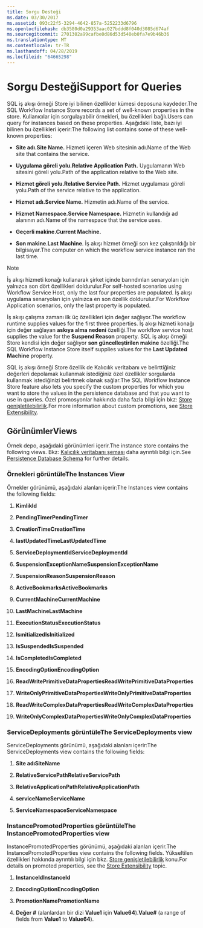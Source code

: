 ```yaml
---
title: Sorgu Desteği
ms.date: 03/30/2017
ms.assetid: 093c22f5-3294-4642-857a-5252233d6796
ms.openlocfilehash: db3580d0a29353aac027bddd8f040d3085d674af
ms.sourcegitcommit: 2701302a99cafbe0d86d53d540eb0fa7e9b46b36
ms.translationtype: MT
ms.contentlocale: tr-TR
ms.lasthandoff: 04/28/2019
ms.locfileid: "64665298"
---
```

# <a name="support-for-queries"></a><span data-ttu-id="fb133-102">Sorgu Desteği</span><span class="sxs-lookup"><span data-stu-id="fb133-102">Support for Queries</span></span>
<span data-ttu-id="fb133-103">SQL iş akışı örneği Store iyi bilinen özellikler kümesi deposuna kaydeder.</span><span class="sxs-lookup"><span data-stu-id="fb133-103">The SQL Workflow Instance Store records a set of well-known properties in the store.</span></span> <span data-ttu-id="fb133-104">Kullanıcılar için sorgulayabilir örnekleri, bu özellikleri bağlı.</span><span class="sxs-lookup"><span data-stu-id="fb133-104">Users can query for instances based on these properties.</span></span> <span data-ttu-id="fb133-105">Aşağıdaki liste, bazı iyi bilinen bu özellikleri içerir:</span><span class="sxs-lookup"><span data-stu-id="fb133-105">The following list contains some of these well-known properties:</span></span>  
  
- <span data-ttu-id="fb133-106">**Site adı.**</span><span class="sxs-lookup"><span data-stu-id="fb133-106">**Site Name.**</span></span> <span data-ttu-id="fb133-107">Hizmeti içeren Web sitesinin adı.</span><span class="sxs-lookup"><span data-stu-id="fb133-107">Name of the Web site that contains the service.</span></span>  
  
- <span data-ttu-id="fb133-108">**Uygulama göreli yolu.**</span><span class="sxs-lookup"><span data-stu-id="fb133-108">**Relative Application Path.**</span></span> <span data-ttu-id="fb133-109">Uygulamanın Web sitesini göreli yolu.</span><span class="sxs-lookup"><span data-stu-id="fb133-109">Path of the application relative to the Web site.</span></span>  
  
- <span data-ttu-id="fb133-110">**Hizmet göreli yolu.**</span><span class="sxs-lookup"><span data-stu-id="fb133-110">**Relative Service Path.**</span></span> <span data-ttu-id="fb133-111">Hizmet uygulaması göreli yolu.</span><span class="sxs-lookup"><span data-stu-id="fb133-111">Path of the service relative to the application.</span></span>  
  
- <span data-ttu-id="fb133-112">**Hizmet adı.**</span><span class="sxs-lookup"><span data-stu-id="fb133-112">**Service Name.**</span></span> <span data-ttu-id="fb133-113">Hizmetin adı.</span><span class="sxs-lookup"><span data-stu-id="fb133-113">Name of the service.</span></span>  
  
- <span data-ttu-id="fb133-114">**Hizmet Namespace.**</span><span class="sxs-lookup"><span data-stu-id="fb133-114">**Service Namespace.**</span></span> <span data-ttu-id="fb133-115">Hizmetin kullandığı ad alanının adı.</span><span class="sxs-lookup"><span data-stu-id="fb133-115">Name of the namespace that the service uses.</span></span>  
  
- <span data-ttu-id="fb133-116">**Geçerli makine.**</span><span class="sxs-lookup"><span data-stu-id="fb133-116">**Current Machine.**</span></span>  
  
- <span data-ttu-id="fb133-117">**Son makine**.</span><span class="sxs-lookup"><span data-stu-id="fb133-117">**Last Machine**.</span></span> <span data-ttu-id="fb133-118">İş akışı hizmet örneği son kez çalıştırıldığı bir bilgisayar.</span><span class="sxs-lookup"><span data-stu-id="fb133-118">The computer on which the workflow service instance ran the last time.</span></span>  
  
> [!NOTE]
>  <span data-ttu-id="fb133-119">İş akışı hizmeti konağı kullanarak şirket içinde barındırılan senaryoları için yalnızca son dört özellikleri doldurulur.</span><span class="sxs-lookup"><span data-stu-id="fb133-119">For self-hosted scenarios using Workflow Service Host, only the last four properties are populated.</span></span> <span data-ttu-id="fb133-120">İş akışı uygulama senaryoları için yalnızca en son özellik doldurulur.</span><span class="sxs-lookup"><span data-stu-id="fb133-120">For Workflow Application scenarios, only the last property is populated.</span></span>  
  
 <span data-ttu-id="fb133-121">İş akışı çalışma zamanı ilk üç özellikleri için değer sağlıyor.</span><span class="sxs-lookup"><span data-stu-id="fb133-121">The workflow runtime supplies values for the first three properties.</span></span> <span data-ttu-id="fb133-122">İş akışı hizmeti konağı için değer sağlayan **askıya alma nedeni** özelliği.</span><span class="sxs-lookup"><span data-stu-id="fb133-122">The workflow service host supplies the value for the **Suspend Reason** property.</span></span> <span data-ttu-id="fb133-123">SQL iş akışı örneği Store kendisi için değer sağlıyor **son güncelleştirilen makine** özelliği.</span><span class="sxs-lookup"><span data-stu-id="fb133-123">The SQL Workflow Instance Store itself supplies values for the **Last Updated Machine** property.</span></span>  
  
 <span data-ttu-id="fb133-124">SQL iş akışı örneği Store özellik de Kalıcılık veritabanı ve belirttiğiniz değerleri depolamak kullanmak istediğiniz özel özellikler sorgularda kullanmak istediğinizi belirtmek olanak sağlar.</span><span class="sxs-lookup"><span data-stu-id="fb133-124">The SQL Workflow Instance Store feature also lets you specify the custom properties for which you want to store the values in the persistence database and that you want to use in queries.</span></span> <span data-ttu-id="fb133-125">Özel promosyonlar hakkında daha fazla bilgi için bkz: [Store genişletilebilirlik](store-extensibility.md).</span><span class="sxs-lookup"><span data-stu-id="fb133-125">For more information about custom promotions, see [Store Extensibility](store-extensibility.md).</span></span>  
  
## <a name="views"></a><span data-ttu-id="fb133-126">Görünümler</span><span class="sxs-lookup"><span data-stu-id="fb133-126">Views</span></span>  
 <span data-ttu-id="fb133-127">Örnek depo, aşağıdaki görünümleri içerir.</span><span class="sxs-lookup"><span data-stu-id="fb133-127">The instance store contains the following views.</span></span> <span data-ttu-id="fb133-128">Bkz: [Kalıcılık veritabanı şeması](persistence-database-schema.md) daha ayrıntılı bilgi için.</span><span class="sxs-lookup"><span data-stu-id="fb133-128">See [Persistence Database Schema](persistence-database-schema.md) for further details.</span></span>  
  
### <a name="the-instances-view"></a><span data-ttu-id="fb133-129">Örnekleri görüntüle</span><span class="sxs-lookup"><span data-stu-id="fb133-129">The Instances View</span></span>  
 <span data-ttu-id="fb133-130">Örnekler görünümü, aşağıdaki alanları içerir:</span><span class="sxs-lookup"><span data-stu-id="fb133-130">The Instances view contains the following fields:</span></span>  
  
1. <span data-ttu-id="fb133-131">**Kimlik**</span><span class="sxs-lookup"><span data-stu-id="fb133-131">**Id**</span></span>  
  
2. <span data-ttu-id="fb133-132">**PendingTimer**</span><span class="sxs-lookup"><span data-stu-id="fb133-132">**PendingTimer**</span></span>  
  
3. <span data-ttu-id="fb133-133">**CreationTime**</span><span class="sxs-lookup"><span data-stu-id="fb133-133">**CreationTime**</span></span>  
  
4. <span data-ttu-id="fb133-134">**lastUpdatedTime**</span><span class="sxs-lookup"><span data-stu-id="fb133-134">**LastUpdatedTime**</span></span>  
  
5. <span data-ttu-id="fb133-135">**ServiceDeploymentId**</span><span class="sxs-lookup"><span data-stu-id="fb133-135">**ServiceDeploymentId**</span></span>  
  
6. <span data-ttu-id="fb133-136">**SuspensionExceptionName**</span><span class="sxs-lookup"><span data-stu-id="fb133-136">**SuspensionExceptionName**</span></span>  
  
7. <span data-ttu-id="fb133-137">**SuspensionReason**</span><span class="sxs-lookup"><span data-stu-id="fb133-137">**SuspensionReason**</span></span>  
  
8. <span data-ttu-id="fb133-138">**ActiveBookmarks**</span><span class="sxs-lookup"><span data-stu-id="fb133-138">**ActiveBookmarks**</span></span>  
  
9. <span data-ttu-id="fb133-139">**CurrentMachine**</span><span class="sxs-lookup"><span data-stu-id="fb133-139">**CurrentMachine**</span></span>  
  
10. <span data-ttu-id="fb133-140">**LastMachine**</span><span class="sxs-lookup"><span data-stu-id="fb133-140">**LastMachine**</span></span>  
  
11. <span data-ttu-id="fb133-141">**ExecutionStatus**</span><span class="sxs-lookup"><span data-stu-id="fb133-141">**ExecutionStatus**</span></span>  
  
12. <span data-ttu-id="fb133-142">**Isınitialized**</span><span class="sxs-lookup"><span data-stu-id="fb133-142">**IsInitialized**</span></span>  
  
13. <span data-ttu-id="fb133-143">**IsSuspended**</span><span class="sxs-lookup"><span data-stu-id="fb133-143">**IsSuspended**</span></span>  
  
14. <span data-ttu-id="fb133-144">**IsCompleted**</span><span class="sxs-lookup"><span data-stu-id="fb133-144">**IsCompleted**</span></span>  
  
15. <span data-ttu-id="fb133-145">**EncodingOption**</span><span class="sxs-lookup"><span data-stu-id="fb133-145">**EncodingOption**</span></span>  
  
16. <span data-ttu-id="fb133-146">**ReadWritePrimitiveDataProperties**</span><span class="sxs-lookup"><span data-stu-id="fb133-146">**ReadWritePrimitiveDataProperties**</span></span>  
  
17. <span data-ttu-id="fb133-147">**WriteOnlyPrimitiveDataProperties**</span><span class="sxs-lookup"><span data-stu-id="fb133-147">**WriteOnlyPrimitiveDataProperties**</span></span>  
  
18. <span data-ttu-id="fb133-148">**ReadWriteComplexDataProperties**</span><span class="sxs-lookup"><span data-stu-id="fb133-148">**ReadWriteComplexDataProperties**</span></span>  
  
19. <span data-ttu-id="fb133-149">**WriteOnlyComplexDataProperties**</span><span class="sxs-lookup"><span data-stu-id="fb133-149">**WriteOnlyComplexDataProperties**</span></span>  
  
### <a name="the-servicedeployments-view"></a><span data-ttu-id="fb133-150">ServiceDeployments görüntüle</span><span class="sxs-lookup"><span data-stu-id="fb133-150">The ServiceDeployments view</span></span>  
 <span data-ttu-id="fb133-151">ServiceDeployments görünümü, aşağıdaki alanları içerir:</span><span class="sxs-lookup"><span data-stu-id="fb133-151">The ServiceDeployments view contains the following fields:</span></span>  
  
1. <span data-ttu-id="fb133-152">**Site adı**</span><span class="sxs-lookup"><span data-stu-id="fb133-152">**SiteName**</span></span>  
  
2. <span data-ttu-id="fb133-153">**RelativeServicePath**</span><span class="sxs-lookup"><span data-stu-id="fb133-153">**RelativeServicePath**</span></span>  
  
3. <span data-ttu-id="fb133-154">**RelativeApplicationPath**</span><span class="sxs-lookup"><span data-stu-id="fb133-154">**RelativeApplicationPath**</span></span>  
  
4. <span data-ttu-id="fb133-155">**serviceName**</span><span class="sxs-lookup"><span data-stu-id="fb133-155">**ServiceName**</span></span>  
  
5. <span data-ttu-id="fb133-156">**ServiceNamespace**</span><span class="sxs-lookup"><span data-stu-id="fb133-156">**ServiceNamespace**</span></span>  
  
### <a name="the-instancepromotedproperties-view"></a><span data-ttu-id="fb133-157">InstancePromotedProperties görüntüle</span><span class="sxs-lookup"><span data-stu-id="fb133-157">The InstancePromotedProperties view</span></span>  
 <span data-ttu-id="fb133-158">InstancePromotedProperties görünümü, aşağıdaki alanları içerir.</span><span class="sxs-lookup"><span data-stu-id="fb133-158">The InstancePromotedProperties view contains the following fields.</span></span> <span data-ttu-id="fb133-159">Yükseltilen özellikleri hakkında ayrıntılı bilgi için bkz. [Store genişletilebilirlik](store-extensibility.md) konu.</span><span class="sxs-lookup"><span data-stu-id="fb133-159">For details on promoted properties, see the [Store Extensibility](store-extensibility.md) topic.</span></span>  
  
1. <span data-ttu-id="fb133-160">**InstanceId**</span><span class="sxs-lookup"><span data-stu-id="fb133-160">**InstanceId**</span></span>  
  
2. <span data-ttu-id="fb133-161">**EncodingOption**</span><span class="sxs-lookup"><span data-stu-id="fb133-161">**EncodingOption**</span></span>  
  
3. <span data-ttu-id="fb133-162">**PromotionName**</span><span class="sxs-lookup"><span data-stu-id="fb133-162">**PromotionName**</span></span>  
  
4. <span data-ttu-id="fb133-163">**Değer #** (alanlardan bir dizi **Value1** için **Value64**).</span><span class="sxs-lookup"><span data-stu-id="fb133-163">**Value#** (a range of fields from **Value1** to **Value64**).</span></span>
